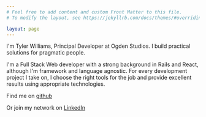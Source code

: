 ```yaml
---
# Feel free to add content and custom Front Matter to this file.
# To modify the layout, see https://jekyllrb.com/docs/themes/#overriding-theme-defaults

layout: page
---
```

<div class="home">
<div class="home__headshot" style="background: url('/img/tyler.jpg')"></div>
<div class="home__lead"><p>I'm Tyler Williams, Principal Developer at Ogden Studios. I build practical solutions for pragmatic people.</p>
<p>I'm a Full Stack Web developer with a strong background in Rails and React, although I'm framework and language agnostic. For every development project I take on, I choose the right tools for the job and provide excellent results using appropriate technologies.</p>
<p>Find me on <a href="https://github.com/ogdenstudios" rel="noopener noreferrer" target="_blank">github</a></p>
<p>Or join my network on <a href="https://www.linkedin.com/in/tylerwilliamsct" rel="noopener noreferrer" target="_blank">LinkedIn</a></p></div>
</div>
